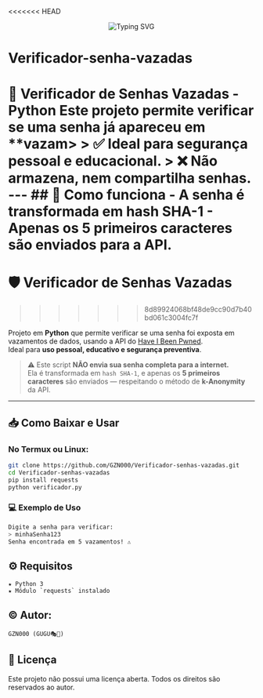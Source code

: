 <<<<<<< HEAD
<p align="center">
  <img src="https://readme-typing-svg.demolab.com/?font=Fira+Code&size=22&pause=1000&color=00FF00&center=true&vCenter=true&width=600&lines=%F0%9F%94%90+Verificador+de+Senhas+Vazadas;GZN000+%7C+GUGU+%F0%9F%8E%AD%F0%9F%A5%B7;Estilo+Terminal+%E2%9C%94%EF%B8%8F;Cyberpunk+Hacker+Ethical" alt="Typing SVG" />
</p>

# Verificador-senha-vazadas
🔐 Verificador de Senhas Vazadas - Python  Este projeto permite verificar se uma senha já apareceu em **vazam>  > ✅ Ideal para segurança pessoal e educacional. > ❌ Não armazena, nem compartilha senhas.  ---  ## 🚀 Como funciona  - A senha é transformada em **hash SHA-1** - Apenas os **5 primeiros caracteres** são enviados para a API.
=======
# 🛡️ Verificador de Senhas Vazadas
>>>>>>> 8d89924068bf48de9cc90d7b40bd061c3004fc7f

Projeto em **Python** que permite verificar se uma senha foi exposta em vazamentos de dados, usando a API do [Have I Been Pwned](https://haveibeenpwned.com/).  
Ideal para **uso pessoal, educativo e segurança preventiva**.

> ⚠️ Este script **NÃO envia sua senha completa para a internet.**  
Ela é transformada em `hash SHA-1`, e apenas os **5 primeiros caracteres** são enviados — respeitando o método de **k-Anonymity** da API.

---

## 📥 Como Baixar e Usar

### No Termux ou Linux:

```bash
git clone https://github.com/GZN000/Verificador-senhas-vazadas.git
cd Verificador-senhas-vazadas
pip install requests 
python verificador.py

```
### 💻 Exemplo de Uso

```bash
Digite a senha para verificar:
> minhaSenha123
Senha encontrada em 5 vazamentos! ⚠️
```
## ⚙️ Requisitos

```
★ Python 3  
★ Módulo `requests` instalado
```
## ©️ Autor:
```
GZN000 (GUGU🎭🥷)
```
## 📄 Licença

Este projeto não possui uma licença aberta. Todos os direitos são reservados ao autor.
